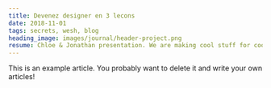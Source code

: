 ```yaml
---
title: Devenez designer en 3 lecons
date: 2018-11-01
tags: secrets, wesh, blog
heading_image: images/journal/header-project.png
resume: Chloe & Jonathan presentation. We are making cool stuff for cool company. Just let us know by email if you would like a design from us. We design visual identity ...
---
```


This is an example article. You probably want to delete it and write your own articles!